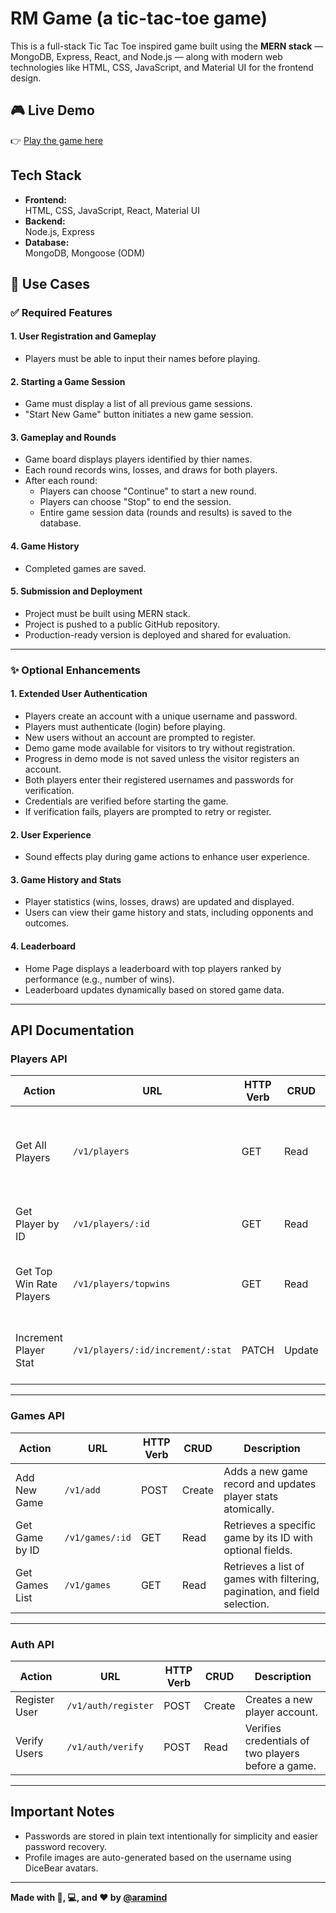 # RM Game (a tic-tac-toe game)

This is a full-stack Tic Tac Toe inspired game built using the **MERN stack** — MongoDB, Express, React, and Node.js — along with modern web technologies like HTML, CSS, JavaScript, and Material UI for the frontend design.

## 🎮 Live Demo

👉 [Play the game here](https://rmgame-htth.onrender.com)


## Tech Stack

- **Frontend:**  
  HTML, CSS, JavaScript, React, Material UI  
- **Backend:**  
  Node.js, Express  
- **Database:**  
  MongoDB, Mongoose (ODM)

## 🧩 Use Cases

### ✅ Required Features

#### 1. User Registration and Gameplay
- Players must be able to input their names before playing.

#### 2. Starting a Game Session
- Game must display a list of all previous game sessions.
- "Start New Game" button initiates a new game session.

#### 3. Gameplay and Rounds
- Game board displays players identified by thier names.
- Each round records wins, losses, and draws for both players.
- After each round:
  - Players can choose "Continue" to start a new round.
  - Players can choose "Stop" to end the session.
  - Entire game session data (rounds and results) is saved to the database.

#### 4. Game History
- Completed games are saved.

#### 5. Submission and Deployment
- Project must be built using MERN stack.
- Project is pushed to a public GitHub repository.
- Production-ready version is deployed and shared for evaluation.

---

### ✨ Optional Enhancements

#### 1. Extended User Authentication
- Players create an account with a unique username and password.
- Players must authenticate (login) before playing.
- New users without an account are prompted to register.
- Demo game mode available for visitors to try without registration.
- Progress in demo mode is not saved unless the visitor registers an account.
- Both players enter their registered usernames and passwords for verification.
- Credentials are verified before starting the game.
- If verification fails, players are prompted to retry or register.

#### 2. User Experience
- Sound effects play during game actions to enhance user experience.

#### 3. Game History and Stats
- Player statistics (wins, losses, draws) are updated and displayed.
- Users can view their game history and stats, including opponents and outcomes.

#### 4. Leaderboard
- Home Page displays a leaderboard with top players ranked by performance (e.g., number of wins).
- Leaderboard updates dynamically based on stored game data.

---

## API Documentation

### Players API

| Action                  | URL                   | HTTP Verb | CRUD   | Description                              |
|-------------------------|-----------------------|-----------|--------|------------------------------------------|
| Get All Players         | `/v1/players`      | GET       | Read   | Retrieve a list of players. Supports filtering and field selection. |
| Get Player by ID        | `/v1/players/:id`  | GET       | Read   | Retrieve a specific player by their ID. |
| Get Top Win Rate Players | `/v1/players/topwins`  | GET       | Read   | Retrieve top 10 players ranked by win ratio. |
| Increment Player Stat   | `/v1/players/:id/increment/:stat` | PATCH | Update | Increment wins, losses, or draws for a player. |

---

### Games API

| Action          | URL               | HTTP Verb | CRUD   | Description                                  |
|-----------------|-------------------|-----------|--------|----------------------------------------------|
| Add New Game    | `/v1/add`         | POST      | Create | Adds a new game record and updates player stats atomically. |
| Get Game by ID  | `/v1/games/:id`   | GET       | Read   | Retrieves a specific game by its ID with optional fields. |
| Get Games List  | `/v1/games`       | GET       | Read   | Retrieves a list of games with filtering, pagination, and field selection. |

---

### Auth API

| Action          | URL                  | HTTP Verb | CRUD   | Description                       |
|-----------------|----------------------|-----------|--------|-----------------------------------|
| Register User   | `/v1/auth/register`  | POST      | Create | Creates a new player account.     |
| Verify Users    | `/v1/auth/verify`    | POST      | Read   | Verifies credentials of two players before a game. |

---
## Important Notes
- Passwords are stored in plain text intentionally for simplicity and easier password recovery.  
- Profile images are auto-generated based on the username using DiceBear avatars.

---

**Made with 🧠, 💻, and ❤️ by [@aramind](https://github.com/aramind)**
